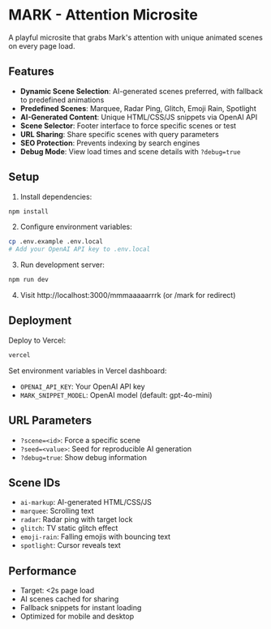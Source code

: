 # MARK - Attention Microsite

A playful microsite that grabs Mark's attention with unique animated scenes on every page load.

## Features

- **Dynamic Scene Selection**: AI-generated scenes preferred, with fallback to predefined animations
- **Predefined Scenes**: Marquee, Radar Ping, Glitch, Emoji Rain, Spotlight
- **AI-Generated Content**: Unique HTML/CSS/JS snippets via OpenAI API
- **Scene Selector**: Footer interface to force specific scenes or test
- **URL Sharing**: Share specific scenes with query parameters
- **SEO Protection**: Prevents indexing by search engines
- **Debug Mode**: View load times and scene details with `?debug=true`

## Setup

1. Install dependencies:
```bash
npm install
```

2. Configure environment variables:
```bash
cp .env.example .env.local
# Add your OpenAI API key to .env.local
```

3. Run development server:
```bash
npm run dev
```

4. Visit http://localhost:3000/mmmaaaaarrrk (or /mark for redirect)

## Deployment

Deploy to Vercel:
```bash
vercel
```

Set environment variables in Vercel dashboard:
- `OPENAI_API_KEY`: Your OpenAI API key
- `MARK_SNIPPET_MODEL`: OpenAI model (default: gpt-4o-mini)

## URL Parameters

- `?scene=<id>`: Force a specific scene
- `?seed=<value>`: Seed for reproducible AI generation
- `?debug=true`: Show debug information

## Scene IDs

- `ai-markup`: AI-generated HTML/CSS/JS
- `marquee`: Scrolling text
- `radar`: Radar ping with target lock
- `glitch`: TV static glitch effect
- `emoji-rain`: Falling emojis with bouncing text
- `spotlight`: Cursor reveals text

## Performance

- Target: <2s page load
- AI scenes cached for sharing
- Fallback snippets for instant loading
- Optimized for mobile and desktop